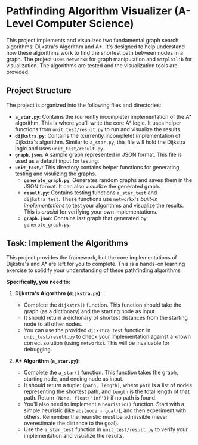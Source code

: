 # Pathfinding Algorithm Visualizer (A-Level Computer Science)

This project implements and visualizes two fundamental graph search algorithms: Dijkstra's Algorithm and A\*. It's designed to help understand how these algorithms work to find the shortest path between nodes in a graph. The project uses `networkx` for graph manipulation and `matplotlib` for visualization. The algorithms are tested and the visualization tools are provided.

## Project Structure

The project is organized into the following files and directories:

- **`a_star.py`**: Contains the (currently incomplete) implementation of the A* algorithm. This is where you'll write the core A* logic. It uses helper functions from `unit_test/result.py` to run and visualize the results.
- **`dijkstra.py`**: Contains the (currently incomplete) implementation of Dijkstra's algorithm. Similar to `a_star.py`, this file will hold the Dijkstra logic and uses `unit_test/result.py`.
- **`graph.json`**: A sample graph represented in JSON format. This file is used as a default input for testing.
- **`unit_test/`**: This directory contains helper functions for generating, testing and visulizing the graphs.
  - **`generate_graph.py`**: Generates random graphs and saves them in the JSON format. It can also visualize the generated graph.
  - **`result.py`**: Contains testing functions `a_star_test` and `dijkstra_test`. These functions use `networkx`'s _built-in implementations_ to test your algorithms and visualize the results. This is _crucial_ for verifying your own implementations.
  - **`graph.json`**: Contains last graph that generated by `generate_graph.py`.

## Task: Implement the Algorithms

This project provides the framework, but the core implementations of Dijkstra's and A\* are left for you to complete. This is a hands-on learning exercise to solidify your understanding of these pathfinding algorithms.

**Specifically, you need to:**

1.  **Dijkstra's Algorithm (`dijkstra.py`):**

    - Complete the `dijkstra()` function. This function should take the graph (as a dictionary) and the starting node as input.
    - It should return a dictionary of shortest distances from the starting node to all other nodes.
    - You can use the provided `dijkstra_test` function in `unit_test/result.py` to check your implementation against a known correct solution (using `networkx`). This will be invaluable for debugging.

2.  **A\* Algorithm (`a_star.py`):**
    - Complete the `a_star()` function. This function takes the graph, starting node, and ending node as input.
    - It should return a tuple: `(path, length)`, where `path` is a list of nodes representing the shortest path, and `length` is the total length of that path. Return `(None, float('inf'))` if no path is found.
    - You'll also need to implement a `heuristic()` function. Start with a simple heuristic (like `abs(node - goal)`), and then experiment with others. Remember the heuristic must be admissible (never overestimate the distance to the goal).
    - Use the `a_star_test` function in `unit_test/result.py` to verify your implementation and visualize the results.
